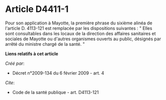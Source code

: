 # Article D4411-1

Pour son application à Mayotte, la première phrase du sixième alinéa de l'article D. 4113-121 est remplacée par les
dispositions suivantes : " Elles sont consultables dans les locaux de la direction des affaires sanitaires et sociales de
Mayotte ou d'autres organismes ouverts au public, désignés par arrêté du ministre chargé de la santé. "

**Liens relatifs à cet article**

_Créé par_:

  - Décret n°2009-134  du 6 février 2009 - art. 4

_Cite_:

  - Code de la santé publique - art. D4113-121
